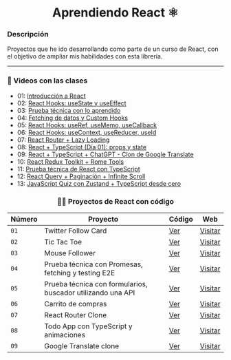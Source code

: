 <div align='center'>

# Aprendiendo React ⚛️

</div>

### Descripción

Proyectos que he ido desarrollando como parte de un curso de React, con el objetivo de ampliar mis habilidades con esta librería.

<hr>

### 🎥 Videos con las clases

- 01: [Introducción a React](https://www.youtube.com/watch?v=7iobxzd_2wY)
- 02: [React Hooks: useState y useEffect](https://www.youtube.com/watch?v=qkzcjwnueLA&feature=youtu.be)
- 03: [Prueba técnica con lo aprendido](https://www.youtube.com/watch?v=XYpadB4VadY&feature=youtu.be)
- 04: [Fetching de datos y Custom Hooks](https://youtu.be/x-LcbVw99o8)
- 05: [React Hooks: useRef, useMemo, useCallback](https://youtu.be/GOEiMwDJ3lc)
- 06: [React Hooks: useContext, useReducer, useId](https://www.youtube.com/watch?v=B9tDYAZZxcE)
- 07: [React Router + Lazy Loading](https://www.youtube.com/watch?v=K2NcGYajvY4)
- 08: [React + TypeScript (Día 01): props y state](https://www.youtube.com/watch?v=4lAYfsq-2TE)
- 09: [React + TypeScript + ChatGPT - Clon de Google Translate](https://www.youtube.com/watch?v=kZhabulNCUc)
- 10: [React Redux Toolkit + Rome Tools](https://www.youtube.com/watch?v=bEEjuwujbbU)
- 11: [Prueba técnica de React con TypeScript](https://www.youtube.com/watch?v=mNJOWXc83Y4)
- 12: [React Query + Paginación + Infinite Scroll](https://www.youtube.com/watch?v=WKfVjQUa6nE)
- 13: [JavaScript Quiz con Zustand + TypeScript desde cero](https://www.youtube.com/watch?v=p2wF2wRjcN0)

<div align='center'>

### 👨‍💻️ Proyectos de React con código

| Número | Proyecto                                                    | Código                                    | Web                                                         |
| ------ | ----------------------------------------------------------- | -------------------------------------     | ----------------------------------------------------------- |
| `01`   | Twitter Follow Card                                         | [Ver](projects/1_twitter-follow-card)     | [Visitar](https://hesoler-twitter-follow-card.netlify.app/) |
| `02`   | Tic Tac Toe                                                 | [Ver](projects/2_tic-tac-toe)             | [Visitar](https://hesoler-tic-tac-toe.netlify.app/)         |
| `03`   | Mouse Follower                                              | [Ver](projects/3_mouse-follower)          | [Visitar](https://hesoler-mouse-follower.netlify.app/)      |
| `04`   | Prueba técnica con Promesas, fetching y testing E2E         | [Ver](projects/4_prueba-tecnica)          | [Visitar](https://hesoler-cats-app.netlify.app//)           |
| `05`   | Prueba técnica con formularios, buscador utilizando una API | [Ver](projects/5_buscador-peliculas)      | [Visitar](https://hesoler-buscador-peliculas.netlify.app/)  |
| `06`   | Carrito de compras                                          | [Ver](projects/6_shopping-cart)           | [Visitar](https://hesoler-carrito-compras.netlify.app/)     |
| `07`   | React Router Clone                                          | [Ver](projects/7_hesoler-router)          | [Visitar](https://www.npmjs.com/package/hesoler-router/)    |
| `08`   | Todo App con TypeScript y animaciones                       | [Ver](projects/8_todo-app-ts)             | [Visitar](https://hesoler-todo-app.netlify.app/)            |
| `09`   | Google Translate clone                                      | [Ver](projects/9_google-translate-clone/) | [Visitar](https://hesoler-translate.netlify.app/)           |

</div>
